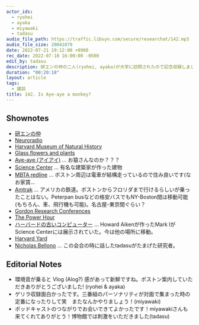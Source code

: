 ```yaml
---
actor_ids:
  - ryohei
  - ayaka
  - miyawaki
  - tadasu
audio_file_path: https://traffic.libsyn.com/secure/researchat/142.mp3 
audio_file_size: 20041079
date: 2022-07-21 19:12:00 +0900
rec_date: 2022-07-18 16:00:00 -0500
edit_by: tadasu
description: 研エンの仲の二人(ryohei, ayaka)が大学に訪問されたので記念収録しました。(w/ miyawaki)
duration: "00:20:18"
layout: article
tags:
  - 雑談
title: 142. Is Aye-aye a monkey?
---
```


## Shownotes
- [研エンの仲](https://anchor.fm/ken-en-no-naka)
- [Neuroradio](https://neuroradio.tokyo/)
- [Harvard Museum of Natural History](https://hmnh.harvard.edu/)
- [Glass flowers and plants](https://hmnh.harvard.edu/glass-flowers)
- [Aye-aye (アイアイ)](https://ja.wikipedia.org/wiki/%E3%82%A2%E3%82%A4%E3%82%A2%E3%82%A4) ... お猿さんなのか？？？
- [Science Center](https://scictr.fas.harvard.edu/) ... 有名な建築家が作った建物
- [MBTA redline](https://www.mbta.com/schedules/Red/line) ... ボストン周辺は電車が結構走っているので住み良いです(なお家賃...
- [Amtrak](https://www.amtrak.com/home.html) ... アメリカの鉄道。ボストンからフロリダまで行けるらしいが乗ったことはない。Peterpan busなどの格安バスでもNY-Boston間は移動可能(もちろん、車、飛行機も可能)。名古屋-東京間ぐらい？
- [Gordon Research Conferences](https://www.grc.org/) 
- [The Power Hour](https://www.grc.org/the-power-hour/) 
- [ハーバードの古いコンピューター](http://scihi.org/howard-aiken-harvard-mark-i/) ... Howard Aikenが作ったMark IがScience Centerには展示されていた。今は他の場所に移動。
- [Harvard Yard](https://en.wikipedia.org/wiki/Harvard_Yard)
- [Nicholas Bellono](https://www.mcb.harvard.edu/directory/nicholas-bellono/) ... この会合の時に話したtadasuがたまげた研究者。

## Editorial Notes
- 環境音が乗ると Vlog (Alog?) 感があって新鮮ですね。ボストン案内していただきありがとうございました! (ryohei & ayaka)
- ゲリラ収録面白かったです。三番組のパーソナリティが対面で集まった時の定番になったりして笑　またなんかやりましょう！(miyawaki)
- ポッドキャストのつながりでお会いできてよかったです！miyawakiさんも来てくれてありがとう！博物館では刺激をいただきました(tadasu)
